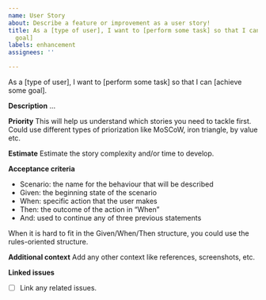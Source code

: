 ```yaml
---
name: User Story
about: Describe a feature or improvement as a user story!
title: As a [type of user], I want to [perform some task] so that I can [achieve some
  goal]
labels: enhancement
assignees: ''

---
```


As a [type of user], I want to [perform some task] so that I can [achieve some goal].

**Description**
...

**Priority**
This will help us understand which stories you need to tackle first. Could use different types of priorization like MoSCoW, iron triangle, by value etc.

**Estimate**
Estimate the story complexity and/or time to develop.

**Acceptance criteria**
- Scenario: the name for the behaviour that will be described
- Given:  the beginning state of the scenario
- When: specific action that the user makes
- Then: the outcome of the action in “When”
- And: used to continue any of three previous statements

When it is hard to fit in the Given/When/Then structure, you could use the rules-oriented structure.

**Additional context**
Add any other context like references, screenshots, etc.

**Linked issues**
- [ ] Link any related issues.
